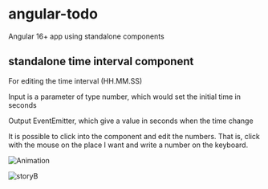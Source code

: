 # angular-todo
Angular 16+ app using standalone components

## standalone time interval component
For editing the time interval (HH.MM.SS)

Input is a parameter of type number, which would set the initial time in seconds

Output EventEmitter<number>, which give a value in seconds when the time change

It is possible to click into the component and edit the numbers. That is, click with the mouse on the place I want and write a number on the keyboard.

![Animation](https://github.com/domino3d/angular-todo/assets/10728013/6086ba2a-3648-41c9-aa23-28d5076d84c7)

![storyB](https://github.com/domino3d/angular-todo/assets/10728013/ed9d47ab-5a48-4287-8025-2a1afe2fbf2a)
